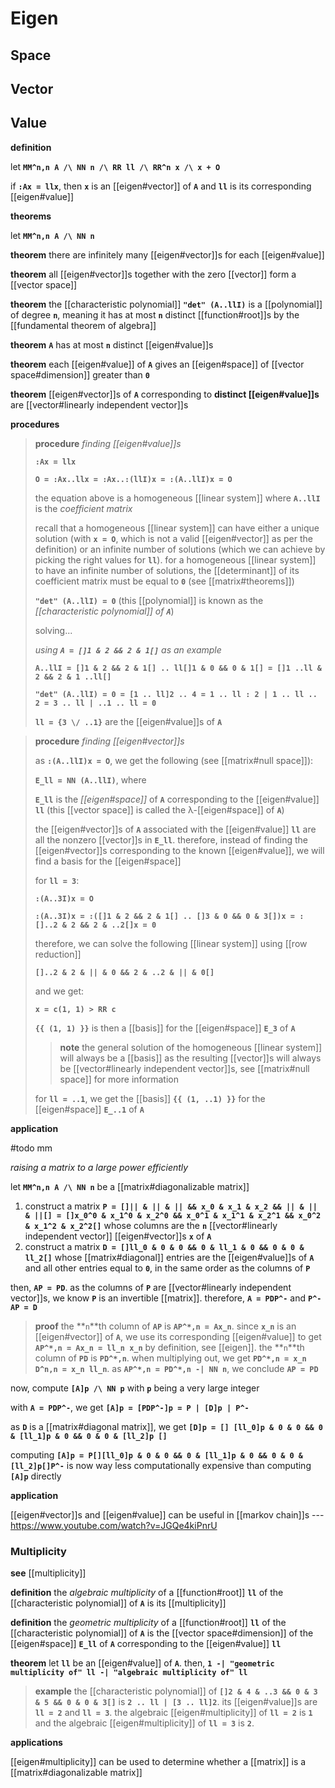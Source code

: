 # Eigen

## Space

## Vector

## Value

**definition**

let **`MM^n,n A /\ NN n /\ RR ll /\ RR^n x /\ x + O`**

if **`:Ax = llx`**, then **`x`** is an [[eigen#vector]] of **`A`** and **`ll`** is its corresponding [[eigen#value]]

**theorems**

let **`MM^n,n A /\ NN n`**

**theorem** there are infinitely many [[eigen#vector]]s for each [[eigen#value]]

**theorem** all [[eigen#vector]]s together with the zero [[vector]] form a [[vector space]]

**theorem** the [[characteristic polynomial]] **`"det" (A..llI)`** is a [[polynomial]] of degree **`n`**, meaning it has at most **`n`** distinct [[function#root]]s by the [[fundamental theorem of algebra]]

**theorem** **`A`** has at most **`n`** distinct [[eigen#value]]s

**theorem** each [[eigen#value]] of **`A`** gives an [[eigen#space]] of [[vector space#dimension]] greater than **`0`**

**theorem** [[eigen#vector]]s of **`A`** corresponding to **distinct [[eigen#value]]s** are [[vector#linearly independent vector]]s

**procedures**

> **procedure** _finding [[eigen#value]]s_
>
> **`:Ax = llx`**
>
> **`O = :Ax..llx = :Ax..:(llI)x = :(A..llI)x = O`**
>
> the equation above is a homogeneous [[linear system]] where **`A..llI`** is the _coefficient matrix_
>
> recall that a homogeneous [[linear system]] can have either a unique solution (with **`x = O`**, which is not a valid [[eigen#vector]] as per the definition) or an infinite number of solutions (which we can achieve by picking the right values for **`ll`**). for a homogeneous [[linear system]] to have an infinite number of solutions, the [[determinant]] of its coefficient matrix must be equal to **`0`** (see [[matrix#theorems]])
>
> **`"det" (A..llI) = 0`** (this [[polynomial]] is known as the _[[characteristic polynomial]] of **`A`**_)
>
> solving...
>
> _using **`A = []1 & 2 && 2 & 1[]`** as an example_
>
> **`A..llI = []1 & 2 && 2 & 1[] .. ll[]1 & 0 && 0 & 1[] = []1 ..ll & 2 && 2 & 1 ..ll[]`**
>
> **`"det" (A..llI) = 0 = [1 .. ll]2 .. 4 = 1 .. ll : 2 | 1 .. ll .. 2 = 3 .. ll | ..1 .. ll = 0`**
>
> **`ll = {3 \/ ..1}`** are the [[eigen#value]]s of **`A`**

> **procedure** _finding [[eigen#vector]]s_
>
> as **`:(A..llI)x = O`**, we get the following (see [[matrix#null space]]):
>
> **`E_ll = NN (A..llI)`**, where
>
> **`E_ll`** is the _[[eigen#space]]_ of **`A`** corresponding to the [[eigen#value]] **`ll`** (this [[vector space]] is called the λ-[[eigen#space]] of **`A`**)
>
> the [[eigen#vector]]s of **`A`** associated with the [[eigen#value]] **`ll`** are all the nonzero [[vector]]s in **`E_ll`**. therefore, instead of finding the [[eigen#vector]]s corresponding to the known [[eigen#value]], we will find a basis for the [[eigen#space]]
>
> for **`ll = 3`**:
>
> **`:(A..3I)x = O`**
>
> **`:(A..3I)x = :([]1 & 2 && 2 & 1[] .. []3 & 0 && 0 & 3[])x = :[]..2 & 2 && 2 & ..2[]x = 0`**
>
> therefore, we can solve the following [[linear system]] using [[row reduction]]
>
> **`[]..2 & 2 & || & 0 && 2 & ..2 & || & 0[]`**
>
> and we get:
>
> **`x = c(1, 1) > RR c`**
>
> **`{{ (1, 1) }}`** is then a [[basis]] for the [[eigen#space]] **`E_3`** of **`A`**
>
> > **note** the general solution of the homogeneous [[linear system]] will always be a [[basis]] as the resulting [[vector]]s will always be [[vector#linearly independent vector]]s, see [[matrix#null space]] for more information
>
> for **`ll = ..1`**, we get the [[basis]] **`{{ (1, ..1) }}`** for the [[eigen#space]] **`E_..1`** of **`A`**

**application**

#todo mm

_raising a matrix to a large power efficiently_

let **`MM^n,n A /\ NN n`** be a [[matrix#diagonalizable matrix]]

1.  construct a matrix **`P = []|| & || & || && x_0 & x_1 & x_2 && || & || & ||[] = []x_0^0 & x_1^0 & x_2^0 && x_0^1 & x_1^1 & x_2^1 && x_0^2 & x_1^2 & x_2^2[]`** whose columns are the **`n`** [[vector#linearly independent vector]] [[eigen#vector]]s **`x`** of **`A`**
2.  construct a matrix **`D = []ll_0 & 0 & 0 && 0 & ll_1 & 0 && 0 & 0 & ll_2[]`** whose [[matrix#diagonal]] entries are the [[eigen#value]]s of **`A`** and all other entries equal to **`0`**, in the same order as the columns of **`P`**

then, **`AP = PD`**. as the columns of **`P`** are [[vector#linearly independent vector]]s, we know **`P`** is an invertible [[matrix]]. therefore, **`A = PDP^-`** and **`P^- AP = D`**

> **proof** the **`n`**th column of **`AP`** is **`AP^*,n = Ax_n`**. since **`x_n`** is an [[eigen#vector]] of **`A`**, we use its corresponding [[eigen#value]] to get **`AP^*,n = Ax_n = ll_n x_n`** by definition, see [[eigen]]. the **`n`**th column of **`PD`** is **`PD^*,n`**. when multiplying out, we get **`PD^*,n = x_n D^n,n = x_n ll_n`**. as **`AP^*,n = PD^*,n -| NN n`**, we conclude **`AP = PD`**

now, compute **`[A]p /\ NN p`** with **`p`** being a very large integer

with **`A = PDP^-`**, we get **`[A]p = [PDP^-]p = P | [D]p | P^-`**

as **`D`** is a [[matrix#diagonal matrix]], we get **`[D]p = [] [ll_0]p & 0 & 0 && 0 & [ll_1]p & 0 && 0 & 0 & [ll_2]p []`**

computing **`[A]p = P[][ll_0]p & 0 & 0 && 0 & [ll_1]p & 0 && 0 & 0 & [ll_2]p[]P^-`** is now way less computationally expensive than computing **`[A]p`** directly

**application**

[[eigen#vector]]s and [[eigen#value]] can be useful in [[markov chain]]s --- <https://www.youtube.com/watch?v=JGQe4kiPnrU>

### Multiplicity

**see** [[multiplicity]]

**definition** the _algebraic multiplicity_ of a [[function#root]] **`ll`** of the [[characteristic polynomial]] of **`A`** is its [[multiplicity]]

**definition** the _geometric multiplicity_ of a [[function#root]] **`ll`** of the [[characteristic polynomial]] of **`A`** is the [[vector space#dimension]] of the [[eigen#space]] **`E_ll`** of **`A`** corresponding to the [[eigen#value]] **`ll`**

**theorem** let **`ll`** be an [[eigen#value]] of **`A`**. then, **`1 -| "geometric multiplicity of" ll -| "algebraic multiplicity of" ll`**

> **example** the [[characteristic polynomial]] of **`[]2 & 4 & ..3 && 0 & 3 & 5 && 0 & 0 & 3[]`** is **`2 .. ll | [3 .. ll]2`**. its [[eigen#value]]s are **`ll = 2`** and **`ll = 3`**. the algebraic [[eigen#multiplicity]] of **`ll = 2`** is **`1`** and the algebraic [[eigen#multiplicity]] of **`ll = 3`** is **`2`**.

**applications**

[[eigen#multiplicity]] can be used to determine whether a [[matrix]] is a [[matrix#diagonalizable matrix]]
